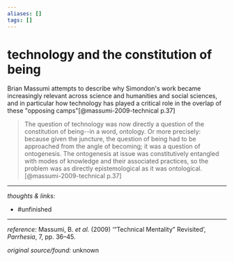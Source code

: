 ```yaml
---
aliases: []
tags: []
---
```


# technology and the constitution of being

Brian Massumi attempts to describe why Simondon's work became increasingly relevant across science and humanities and social sciences, and in particular how technology has played a critical role in the overlap of these "opposing camps"[@massumi-2009-technical p.37]

>The question of technology was now directly a question of the constitution of being--in a word, ontology. Or more precisely: because given the juncture, the question of being had to be approached from the angle of becoming; it was a question of ontogenesis. The ontogenesis at issue was constitutively entangled with modes of knowledge and their associated practices, so the problem was as directly epistemological as it was ontological.[@massumi-2009-technical p.37]



---

_thoughts & links:_



- #unfinished 

---

_reference:_ Massumi, B. _et al._ (2009) ‘“Technical Mentality” Revisited’, _Parrhesia_, 7, pp. 36–45.

_original source/found:_ unknown